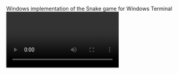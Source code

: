 Windows implementation of the Snake game for Windows Terminal
<video>https://github.com/ZackMercury/snake-game-cli-cpp/blob/main/nKUxXGnu3A.mp4</video>

